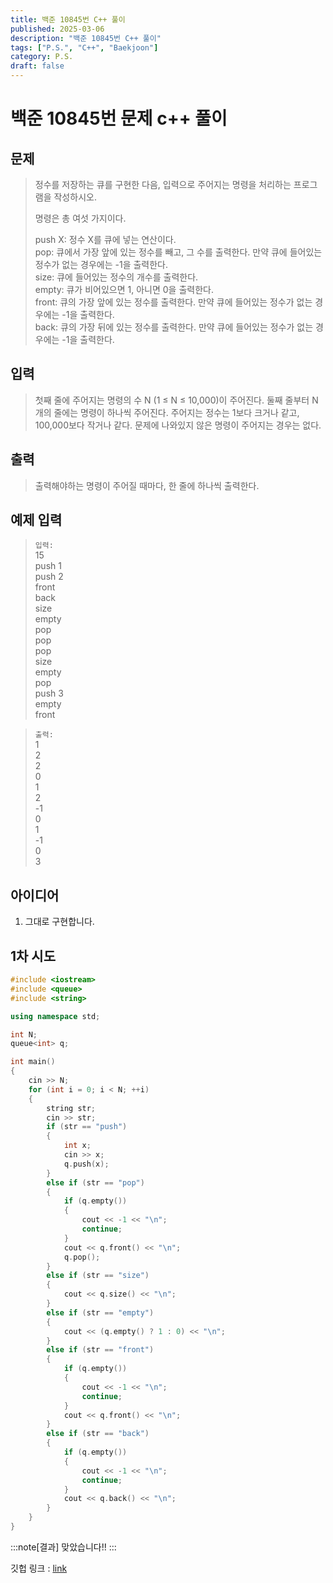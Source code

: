 ```yaml
---
title: 백준 10845번 C++ 풀이
published: 2025-03-06
description: "백준 10845번 C++ 풀이"
tags: ["P.S.", "C++", "Baekjoon"]
category: P.S.
draft: false
---
```


# 백준 10845번 문제 c++ 풀이

## 문제 

> 정수를 저장하는 큐를 구현한 다음, 입력으로 주어지는 명령을 처리하는 프로그램을 작성하시오.  
>   
> 명령은 총 여섯 가지이다.  
>   
> push X: 정수 X를 큐에 넣는 연산이다.  
> pop: 큐에서 가장 앞에 있는 정수를 빼고, 그 수를 출력한다. 만약 큐에 들어있는 정수가 없는 경우에는 -1을 출력한다.  
> size: 큐에 들어있는 정수의 개수를 출력한다.  
> empty: 큐가 비어있으면 1, 아니면 0을 출력한다.  
> front: 큐의 가장 앞에 있는 정수를 출력한다. 만약 큐에 들어있는 정수가 없는 경우에는 -1을 출력한다.  
> back: 큐의 가장 뒤에 있는 정수를 출력한다. 만약 큐에 들어있는 정수가 없는 경우에는 -1을 출력한다.  

## 입력

> 첫째 줄에 주어지는 명령의 수 N (1 ≤ N ≤ 10,000)이 주어진다. 둘째 줄부터 N개의 줄에는 명령이 하나씩 주어진다. 주어지는 정수는 1보다 크거나 같고, 100,000보다 작거나 같다. 문제에 나와있지 않은 명령이 주어지는 경우는 없다.

## 출력

> 출력해야하는 명령이 주어질 때마다, 한 줄에 하나씩 출력한다.


## 예제 입력

> `입력:`  
> 15  
> push 1  
> push 2  
> front  
> back  
> size  
> empty  
> pop  
> pop  
> pop  
> size  
> empty  
> pop  
> push 3  
> empty  
> front  

>`출력:`  
> 1  
> 2  
> 2  
> 0  
> 1  
> 2  
> -1  
> 0  
> 1  
> -1  
> 0  
> 3  
## 아이디어

1. 그대로 구현합니다.

## 1차 시도

```cpp
#include <iostream>
#include <queue>
#include <string>

using namespace std;

int N;
queue<int> q;

int main()
{
    cin >> N;
    for (int i = 0; i < N; ++i)
    {
        string str;
        cin >> str;
        if (str == "push")
        {
            int x;
            cin >> x;
            q.push(x);
        }
        else if (str == "pop")
        {
            if (q.empty())
            {
                cout << -1 << "\n";
                continue;
            }
            cout << q.front() << "\n";
            q.pop();
        }
        else if (str == "size")
        {
            cout << q.size() << "\n";
        }
        else if (str == "empty")
        {
            cout << (q.empty() ? 1 : 0) << "\n";
        }
        else if (str == "front")
        {
            if (q.empty())
            {
                cout << -1 << "\n";
                continue;
            }
            cout << q.front() << "\n";
        }
        else if (str == "back")
        {
            if (q.empty())
            {
                cout << -1 << "\n";
                continue;
            }
            cout << q.back() << "\n";
        }
    }
}
```

:::note[결과]
맞았습니다!!
:::


깃헙 링크 : [link](https://github.com/Ushio-Hayase/Baekjoon/tree/main/%EB%B0%B1%EC%A4%80/Silver/10845.%E2%80%85%ED%81%90)